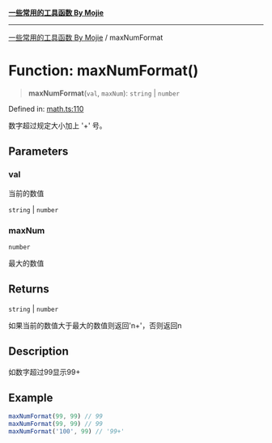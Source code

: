 [**一些常用的工具函数 By Mojie**](../README.md)

***

[一些常用的工具函数 By Mojie](../globals.md) / maxNumFormat

# Function: maxNumFormat()

> **maxNumFormat**(`val`, `maxNum`): `string` \| `number`

Defined in: [math.ts:110](https://github.com/mojiefong/utils/blob/8d43a08c9cee3486bdce98ae9522c4a66e3c2c71/src/math.ts#L110)

数字超过规定大小加上 '+' 号。

## Parameters

### val

当前的数值

`string` | `number`

### maxNum

`number`

最大的数值

## Returns

`string` \| `number`

如果当前的数值大于最大的数值则返回'n+'，否则返回n

## Description

如数字超过99显示99+

## Example

``` typescript
maxNumFormat(99, 99) // 99
maxNumFormat(99, 99) // 99
maxNumFormat('100', 99) // '99+'
```
